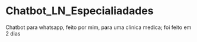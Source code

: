 # Chatbot_LN_Especialiadades
Chatbot para whatsapp, feito por mim, para uma clinica medica; foi feito em 2 dias
